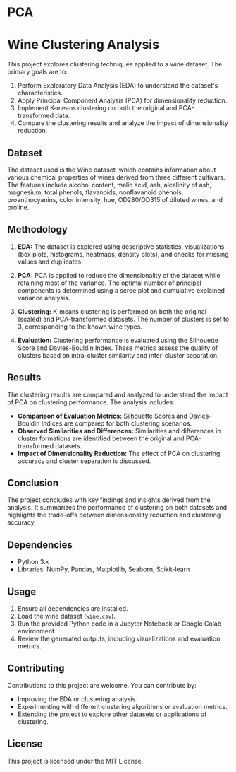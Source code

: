 # PCA
# Wine Clustering Analysis

This project explores clustering techniques applied to a wine dataset. The primary goals are to:

1. Perform Exploratory Data Analysis (EDA) to understand the dataset's characteristics.
2. Apply Principal Component Analysis (PCA) for dimensionality reduction.
3. Implement K-means clustering on both the original and PCA-transformed data.
4. Compare the clustering results and analyze the impact of dimensionality reduction.

## Dataset

The dataset used is the Wine dataset, which contains information about various chemical properties of wines derived from three different cultivars. The features include alcohol content, malic acid, ash, alcalinity of ash, magnesium, total phenols, flavanoids, nonflavanoid phenols, proanthocyanins, color intensity, hue, OD280/OD315 of diluted wines, and proline.

## Methodology

1. **EDA:** The dataset is explored using descriptive statistics, visualizations (box plots, histograms, heatmaps, density plots), and checks for missing values and duplicates.

2. **PCA:** PCA is applied to reduce the dimensionality of the dataset while retaining most of the variance. The optimal number of principal components is determined using a scree plot and cumulative explained variance analysis.

3. **Clustering:** K-means clustering is performed on both the original (scaled) and PCA-transformed datasets. The number of clusters is set to 3, corresponding to the known wine types.

4. **Evaluation:** Clustering performance is evaluated using the Silhouette Score and Davies-Bouldin Index. These metrics assess the quality of clusters based on intra-cluster similarity and inter-cluster separation.

## Results

The clustering results are compared and analyzed to understand the impact of PCA on clustering performance. The analysis includes:

- **Comparison of Evaluation Metrics:** Silhouette Scores and Davies-Bouldin Indices are compared for both clustering scenarios.
- **Observed Similarities and Differences:** Similarities and differences in cluster formations are identified between the original and PCA-transformed datasets.
- **Impact of Dimensionality Reduction:** The effect of PCA on clustering accuracy and cluster separation is discussed.

## Conclusion

The project concludes with key findings and insights derived from the analysis. It summarizes the performance of clustering on both datasets and highlights the trade-offs between dimensionality reduction and clustering accuracy.

## Dependencies

- Python 3.x
- Libraries: NumPy, Pandas, Matplotlib, Seaborn, Scikit-learn

## Usage

1. Ensure all dependencies are installed.
2. Load the wine dataset (`wine.csv`).
3. Run the provided Python code in a Jupyter Notebook or Google Colab environment.
4. Review the generated outputs, including visualizations and evaluation metrics.

## Contributing

Contributions to this project are welcome. You can contribute by:

- Improving the EDA or clustering analysis.
- Experimenting with different clustering algorithms or evaluation metrics.
- Extending the project to explore other datasets or applications of clustering.

## License

This project is licensed under the MIT License.
